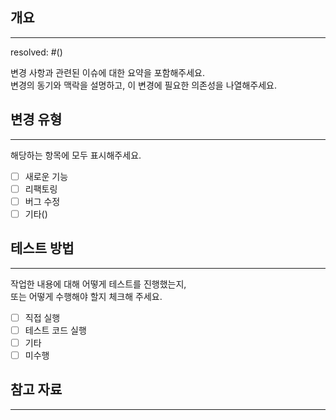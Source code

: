 ## 개요

---
<!--관련된 이슈가 있는 경우 기입-->
resolved: #()

변경 사항과 관련된 이슈에 대한 요약을 포함해주세요.  
변경의 동기와 맥락을 설명하고, 이 변경에 필요한 의존성을 나열해주세요.

## 변경 유형

---
해당하는 항목에 모두 표시해주세요.
- [ ] 새로운 기능
- [ ] 리팩토링
- [ ] 버그 수정
- [ ] 기타(<!--유형 입력-->)

## 테스트 방법

---
작업한 내용에 대해 어떻게 테스트를 진행했는지,  
또는 어떻게 수행해야 할지 체크해 주세요.
- [ ] 직접 실행
- [ ] 테스트 코드 실행
- [ ] 기타
- [ ] 미수행

## 참고 자료

---

